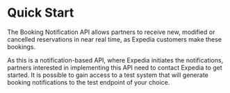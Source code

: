 # Quick Start

The Booking Notification API allows partners to receive new, modified or cancelled reservations in near real time, as Expedia customers make these bookings.

As this is a notification-based API, where Expedia initiates the notifications, partners interested in implementing this API need to contact Expedia to get started. It is possible to gain access to a test system that will generate booking notifications to the test endpoint of your choice. 
